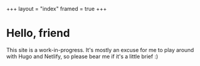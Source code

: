 +++
layout = "index"
framed = true
+++

# Hello, friend

This site is a work-in-progress. It's mostly an excuse for me to play around with Hugo and Netlify, so please bear me if it's a little brief :)
